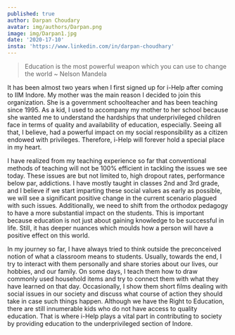 ```yaml
---
published: true
author: Darpan Choudary
avatar: img/authors/Darpan.png
image: img/Darpan1.jpg
date: '2020-17-10'
insta: 'https://www.linkedin.com/in/darpan-choudhary'
---
```



> Education is the most powerful weapon which you can use to change the world
~ Nelson Mandela

It has been almost two years when I first signed up for i-Help after coming to IIM Indore. My mother was the main reason I decided to join this organization. She is a government schoolteacher and has been teaching since 1995. As a kid, I used to accompany my mother to her school because she wanted me to understand the hardships that underprivileged children face in terms of quality and availability of education, especially. Seeing all that, I believe, had a powerful impact on my social responsibility as a citizen endowed with privileges. Therefore, i-Help will forever hold a special place in my heart.

I have realized from my teaching experience so far that conventional methods of teaching will not be 100% efficient in tackling the issues we see today. These issues are but not limited to, high dropout rates, performance below par, addictions. I have mostly taught in classes 2nd and 3rd grade, and I believe if we start imparting these social values as early as possible, we will see a significant positive change in the current scenario plagued with such issues. Additionally, we need to shift from the orthodox pedagogy to have a more substantial impact on the students. This is important because education is not just about gaining knowledge to be successful in life. Still, it has deeper nuances which moulds how a person will have a positive effect on this world.

In my journey so far, I have always tried to think outside the preconceived notion of what a classroom means to students. Usually, towards the end, I try to interact with them personally and share stories about our lives, our hobbies, and our family. On some days, I teach them how to draw commonly used household items and try to connect them with what they have learned on that day. Occasionally, I show them short films dealing with social issues in our society and discuss what course of action they should take in case such things happen. Although we have the Right to Education, there are still innumerable kids who do not have access to quality education. That is where i-Help plays a vital part in contributing to society by providing education to the underprivileged section of Indore.
